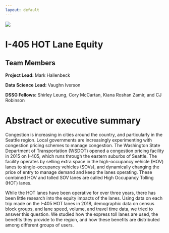 ```yaml
---
layout: default
---
```


<img src="{{ site.url }}{{ site.baseurl }}/assets/img/eScience.png" 
    style="max-width: 360px">


# I-405 HOT Lane Equity

## Team Members

**Project Lead:** Mark Hallenbeck

**Data Science Lead:**  Vaughn Iverson

**DSSG Fellows:** Shirley Leung, Cory McCartan, Kiana Roshan Zamir, and CJ Robinson


# Abstract or executive summary

Congestion is increasing in cities around the country, and particularly in the
Seattle region.  Local governments are increasingly experimenting with congestion
pricing schemes to manage congestion.  The Washington State Department of Transportation
(WSDOT) opened a congestion pricing facility in 2015 on I-405, which runs through
the eastern suburbs of Seattle.  The facility operates by selling extra space
in the high-occupancy vehicle (HOV) lanes to single-occupancy vehicles (SOVs),
and dynamically changing the price of entry to manage demand and keep the lanes
operating. These combined HOV and tolled SOV lanes are called High Occupancy
Tolling (HOT) lanes.

While the HOT lanes have been operative for over three years, there has been little
research into the equity impacts of the lanes.  Using data on each trip made on
the I-405 HOT lanes in 2018, demographic data on census block groups, and lane
speed, volume, and travel time data, we tried to answer this question. We
studied how the express toll lanes are used, the benefits they provide to the
region, and how these benefits are distributed among different groups of users.
